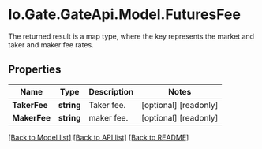 
# Io.Gate.GateApi.Model.FuturesFee

The returned result is a map type, where the key represents the market and taker and maker fee rates.

## Properties

Name | Type | Description | Notes
------------ | ------------- | ------------- | -------------
**TakerFee** | **string** | Taker fee. | [optional] [readonly] 
**MakerFee** | **string** | maker fee. | [optional] [readonly] 

[[Back to Model list]](../README.md#documentation-for-models)
[[Back to API list]](../README.md#documentation-for-api-endpoints)
[[Back to README]](../README.md)
